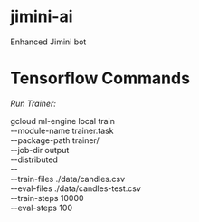 # jimini-ai
Enhanced Jimini bot

# Tensorflow Commands

*Run Trainer:*

gcloud ml-engine local train \
    --module-name trainer.task \
    --package-path trainer/ \
    --job-dir output \
    --distributed \
    -- \
    --train-files ./data/candles.csv \
    --eval-files ./data/candles-test.csv \
    --train-steps 10000 \
    --eval-steps 100

